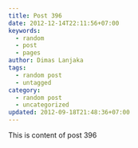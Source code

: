 ```yaml
---
title: Post 396
date: 2012-12-14T22:11:56+07:00
keywords:
  - random
  - post
  - pages
author: Dimas Lanjaka
tags:
  - random post
  - untagged
category:
  - random post
  - uncategorized
updated: 2012-09-18T21:48:36+07:00
---
```

This is content of post 396